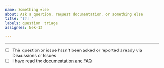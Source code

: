 ```yaml
---
name: Something else
about: Ask a question, request documentation, or something else
title: "[❔] "
labels: question, triage
assignees: Nek-12

---
```


---

- [ ] This question or issue hasn't been asked or reported already via Discussions or Issues
- [ ] I have read the [documentation and FAQ](https://opensource.respawn.pro/FlowMVI/#/faq)
